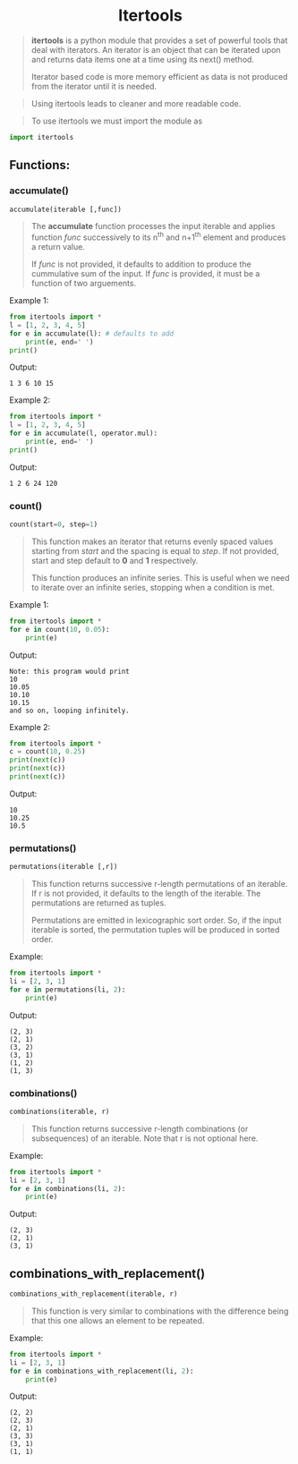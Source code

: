 <h1 align = "center">Itertools</h1>

> **itertools** is a python module that provides a set of powerful tools that deal with iterators. An iterator is an object that can be iterated upon and returns data items one at a time using its next() method. 
> 
> Iterator based code is more memory efficient as data is not produced from the iterator until it is needed. 

>Using itertools leads to cleaner and more readable code.

> To use itertools we must import the module as
```python
import itertools
```


## Functions:

### accumulate() <a name = "accumulate"></a>
```python
accumulate(iterable [,func])
```
> The **accumulate** function processes the input iterable and applies function *func* successively to its n<sup>th</sup> and n+1<sup>th</sup> element and produces a return value. 
> 
> If *func* is not provided, it defaults to addition to produce the cummulative sum of the input. If *func* is provided, it must be a function of two arguements.

Example 1:
```python
from itertools import *
l = [1, 2, 3, 4, 5]
for e in accumulate(l): # defaults to add
    print(e, end=' ')
print()
```

Output:
```
1 3 6 10 15
```

Example 2:
```python
from itertools import *
l = [1, 2, 3, 4, 5]
for e in accumulate(l, operator.mul):
    print(e, end=' ')
print()
```
Output:
```
1 2 6 24 120
```


### count()
```python
count(start=0, step=1)
```

> This function makes an iterator that returns evenly spaced values starting from *start* and the spacing is equal to *step*. If not provided, start and step default to **0** and **1** respectively. 
> 
> This function produces an infinite series. This is useful when we need to iterate over an infinite series, stopping when a condition is met. 

Example 1:
```python
from itertools import *
for e in count(10, 0.05):
    print(e)
```
Output:
```
Note: this program would print 
10
10.05
10.10
10.15
and so on, looping infinitely.
```

Example 2:
```python
from itertools import *
c = count(10, 0.25)
print(next(c))
print(next(c))
print(next(c))
```

Output:
```
10
10.25
10.5
```

### permutations()

```python
permutations(iterable [,r]) 
```
> This function returns successive r-length permutations of an iterable. If r is not provided, it defaults to the length of the iterable. The permutations are returned as tuples.
> 
> Permutations are emitted in lexicographic sort order. So, if the input iterable is sorted, the permutation tuples will be produced in sorted order.


Example:
```python
from itertools import *
li = [2, 3, 1]
for e in permutations(li, 2):
    print(e)
```
Output:
```
(2, 3)
(2, 1)
(3, 2)
(3, 1)
(1, 2)
(1, 3)
```

### combinations()
```python
combinations(iterable, r) 
```
> This function returns successive r-length combinations (or subsequences) of an iterable. Note that r is not optional here.

Example:
```python
from itertools import *
li = [2, 3, 1]
for e in combinations(li, 2):
    print(e)
```
Output:
```
(2, 3)
(2, 1)
(3, 1)
```

## combinations_with_replacement()
```python
combinations_with_replacement(iterable, r) 
```
> This function is very similar to combinations with the difference being that this one allows an element to be repeated.

Example:
```python
from itertools import *
li = [2, 3, 1]
for e in combinations_with_replacement(li, 2):
    print(e)
```
Output:
```
(2, 2)
(2, 3)
(2, 1)
(3, 3)
(3, 1)
(1, 1)
```
